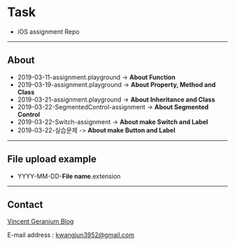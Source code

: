 # Task
- iOS assignment Repo
---
## About
- 2019-03-11-assignment.playground -> **About Function**
- 2019-03-19-assignment.playground -> **About Property, Method and Class**
- 2019-03-21-assignment.playground -> **About Inheritance and Class**
- 2019-03-22-SegmentedControl-assignment -> **About Segmented Control**
- 2019-03-22-Switch-assignment -> **About make Switch and Label**
- 2019-03-22-실습문제 -> **About make Button and Label**

---
## File upload example

- YYYY-MM-DD-**File name**.extension
---
## Contact

[Vincent Geranium Blog](https://vincentgeranium.github.io/)

E-mail address : kwangjun3952@gmail.com

